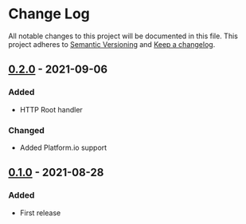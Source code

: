 # Change Log
All notable changes to this project will be documented in this file.
This project adheres to [Semantic Versioning](http://semver.org/) and [Keep a changelog](https://github.com/olivierlacan/keep-a-changelog).

## [0.2.0](https://github.com/blalop/PrometheusDHT22Exporter/tree/0.2.0) - 2021-09-06
### Added
- HTTP Root handler
### Changed
- Added Platform.io support

## [0.1.0](https://github.com/blalop/PrometheusDHT22Exporter/tree/0.1.0) - 2021-08-28
### Added
- First release
